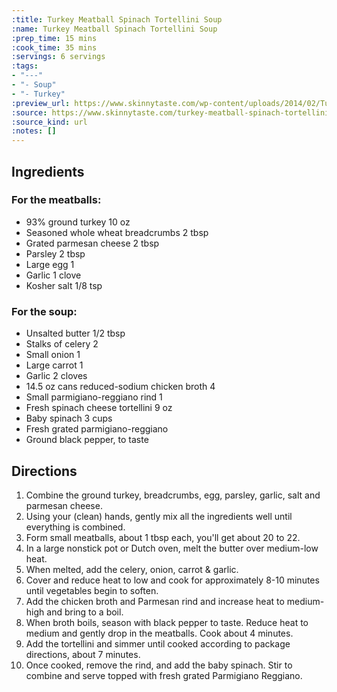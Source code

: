```yaml
---
:title: Turkey Meatball Spinach Tortellini Soup
:name: Turkey Meatball Spinach Tortellini Soup
:prep_time: 15 mins
:cook_time: 35 mins
:servings: 6 servings
:tags:
- "---"
- "- Soup"
- "- Turkey"
:preview_url: https://www.skinnytaste.com/wp-content/uploads/2014/02/Turkey-Meatball-Spinach-Tortellini-Soup-6.jpg
:source: https://www.skinnytaste.com/turkey-meatball-spinach-tortellini-soup/
:source_kind: url
:notes: []
---
```


## Ingredients
### For the meatballs:
- 93% ground turkey 10 oz
- Seasoned whole wheat breadcrumbs 2 tbsp
- Grated parmesan cheese 2 tbsp
- Parsley 2 tbsp
- Large egg 1
- Garlic 1 clove
- Kosher salt 1/8 tsp

### For the soup:
- Unsalted butter 1/2 tbsp
- Stalks of celery 2
- Small onion 1
- Large carrot 1
- Garlic 2 cloves
- 14.5 oz cans reduced-sodium chicken broth 4
- Small parmigiano-reggiano rind 1
- Fresh spinach cheese tortellini 9 oz
- Baby spinach 3 cups
- Fresh grated parmigiano-reggiano
- Ground black pepper, to taste


## Directions
1. Combine the ground turkey, breadcrumbs, egg, parsley, garlic, salt and parmesan cheese.
2. Using your (clean) hands, gently mix all the ingredients well until everything is combined.
3. Form small meatballs, about 1 tbsp each, you'll get about 20 to 22.
4. In a large nonstick pot or Dutch oven, melt the butter over medium-low heat.
5. When melted, add the celery, onion, carrot & garlic.
6. Cover and reduce heat to low and cook for approximately 8-10 minutes until vegetables begin to soften.
7. Add the chicken broth and Parmesan rind and increase heat to medium-high and bring to a boil.
8. When broth boils, season with black pepper to taste. Reduce heat to medium and gently drop in the meatballs. Cook about 4 minutes.
9. Add the tortellini and simmer until cooked according to package directions, about 7 minutes.
10. Once cooked, remove the rind, and add the baby spinach. Stir to combine and serve topped with fresh grated Parmigiano Reggiano.
